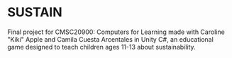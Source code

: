 # SUSTAIN
Final project for CMSC20900: Computers for Learning made with Caroline "Kiki" Apple and Camila Cuesta Arcentales in Unity C#, an educational game designed to teach children ages 11-13 about sustainability.
